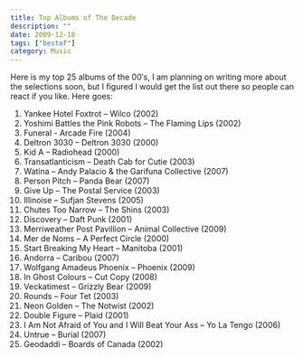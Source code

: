 ```yaml
---
title: Top Albums of The Decade
description: ""
date: 2009-12-18
tags: ["bestof"]
category: Music
---
```



Here is my top 25 albums of the 00′s, I am planning on writing more about the selections soon, but I figured I would get the list out there so people can react if you like. Here goes:

<div id="_mcePaste">

<ol>

<li>Yankee Hotel Foxtrot – Wilco (2002)</li>

<li>Yoshimi Battles the Pink Robots – The Flaming Lips (2002)</li>

<li>Funeral	- Arcade Fire (2004)</li>

<li>Deltron 3030 – Deltron 3030 (2000)</li>

<li>Kid A – Radiohead (2000)</li>

<li>Transatlanticism – Death Cab for Cutie (2003)</li>

<li>Watina – Andy Palacio &amp; the Garifuna Collective (2007)</li>

<li>Person Pitch – Panda Bear (2007)</li>

<li>Give Up – The Postal Service (2003)</li>

<li>Illinoise – Sufjan Stevens (2005)</li>

<li>Chutes Too Narrow – The Shins (2003)</li>

<li>Discovery – Daft Punk (2001)</li>

<li>Merriweather Post Pavillion – Animal Collective (2009)</li>

<li>Mer de Noms – A Perfect Circle (2000)</li>

<li>Start Breaking My Heart – Manitoba (2001)</li>

<li>Andorra – Caribou (2007)</li>

<li>Wolfgang Amadeus Phoenix – Phoenix (2009)</li>

<li>In Ghost Colours – Cut Copy (2008)</li>

<li>Veckatimest – Grizzly Bear (2009)</li>

<li>Rounds – Four Tet (2003)</li>

<li>Neon Golden – The Notwist (2002)</li>

<li>Double Figure – Plaid (2001)</li>

<li>I Am Not Afraid of You and I Will Beat Your Ass – Yo La Tengo (2006)</li>

<li>Untrue – Burial (2007)</li>

<li>Geodaddi – Boards of Canada (2002)</li>

</ol>

</div>
